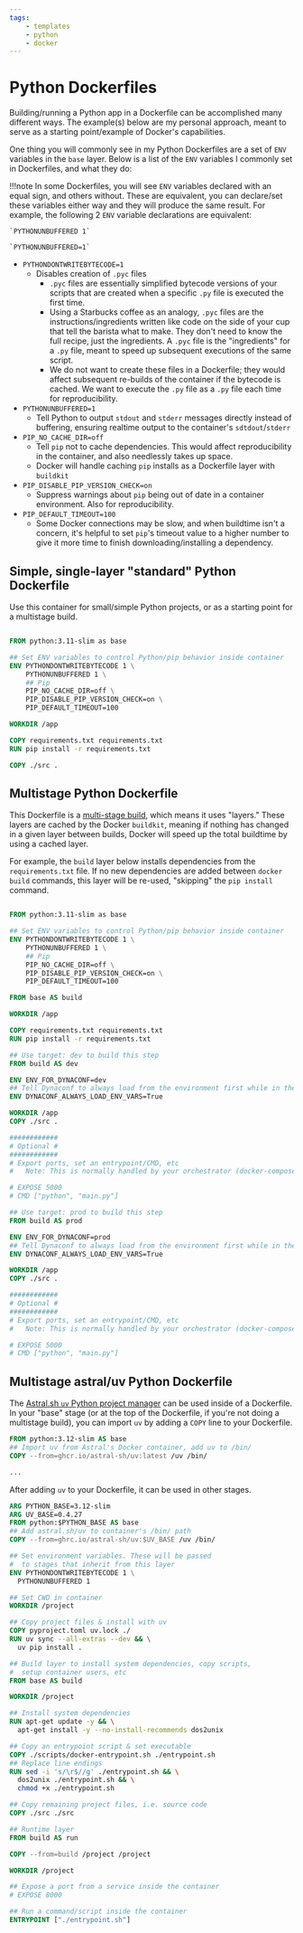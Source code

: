 ```yaml
---
tags:
    - templates
    - python
    - docker
---
```


# Python Dockerfiles

Building/running a Python app in a Dockerfile can be accomplished many different ways. The example(s) below are my personal approach, meant to serve as a starting point/example of Docker's capabilities.

One thing you will commonly see in my Python Dockerfiles are a set of `ENV` variables in the `base` layer. Below is a list of the `ENV` variables I commonly set in Dockerfiles, and what they do:

!!!note
    In some Dockerfiles, you will see `ENV` variables declared with an equal sign, and others without. These are equivalent, you can declare/set these variables either way and they will produce the same result. For example, the following 2 `ENV` variable declarations are equivalent:

    `PYTHONUNBUFFERED 1`

    `PYTHONUNBUFFERED=1`

- `PYTHONDONTWRITEBYTECODE=1`
    - Disables creation of `.pyc` files
        - `.pyc` files are essentially simplified bytecode versions of your scripts that are created when a specific `.py` file is executed the first time.
        - Using a Starbucks coffee as an analogy, `.pyc` files are the instructions/ingredients written like code on the side of your cup that tell the barista what to make. They don't need to know the full recipe, just the ingredients. A `.pyc` file is the "ingredients" for a `.py` file, meant to speed up subsequent executions of the same script.
      - We do not want to create these files in a Dockerfile; they would affect subsequent re-builds of the container if the bytecode is cached. We want to execute the `.py` file as a `.py` file each time for reproducibility.
- `PYTHONUNBUFFERED=1`
    - Tell Python to output `stdout` and `stderr` messages directly instead of buffering, ensuring realtime output to the container's `sdtdout`/`stderr`
- `PIP_NO_CACHE_DIR=off`
    - Tell `pip` not to cache dependencies. This would affect reproducibility in the container, and also needlessly takes up space.
    - Docker will handle caching `pip` installs as a Dockerfile layer with `buildkit`
- `PIP_DISABLE_PIP_VERSION_CHECK=on`
    - Suppress warnings about `pip` being out of date in a container environment. Also for reproducibility.
- `PIP_DEFAULT_TIMEOUT=100`
    - Some Docker connections may be slow, and when buildtime isn't a concern, it's helpful to set `pip`'s timeout value to a higher number to give it more time to finish downloading/installing a dependency.

## Simple, single-layer "standard" Python Dockerfile

Use this container for small/simple Python projects, or as a starting point for a multistage build.

```Dockerfile title="Python simple Dockerfile" linenums="1"

FROM python:3.11-slim as base

## Set ENV variables to control Python/pip behavior inside container
ENV PYTHONDONTWRITEBYTECODE 1 \
    PYTHONUNBUFFERED 1 \
    ## Pip
    PIP_NO_CACHE_DIR=off \
    PIP_DISABLE_PIP_VERSION_CHECK=on \
    PIP_DEFAULT_TIMEOUT=100

WORKDIR /app

COPY requirements.txt requirements.txt
RUN pip install -r requirements.txt

COPY ./src .

```

## Multistage Python Dockerfile

This Dockerfile is a [multi-stage build](https://docs.docker.com/build/building/multi-stage/), which means it uses "layers." These layers are cached by the Docker `buildkit`, meaning if nothing has changed in a given layer between builds, Docker will speed up the total buildtime by using a cached layer.

For example, the `build` layer below installs dependencies from the `requirements.txt` file. If no new dependencies are added between `docker build` commands, this layer will be re-used, "skipping" the `pip install` command.

```Dockerfile title="Python multistage Dockerfile" linenums="1"

FROM python:3.11-slim as base

## Set ENV variables to control Python/pip behavior inside container
ENV PYTHONDONTWRITEBYTECODE 1 \
    PYTHONUNBUFFERED 1 \
    ## Pip
    PIP_NO_CACHE_DIR=off \
    PIP_DISABLE_PIP_VERSION_CHECK=on \
    PIP_DEFAULT_TIMEOUT=100

FROM base AS build

WORKDIR /app

COPY requirements.txt requirements.txt
RUN pip install -r requirements.txt

## Use target: dev to build this step
FROM build AS dev

ENV ENV_FOR_DYNACONF=dev
## Tell Dynaconf to always load from the environment first while in the container
ENV DYNACONF_ALWAYS_LOAD_ENV_VARS=True

WORKDIR /app
COPY ./src .

############
# Optional #
############
# Export ports, set an entrypoint/CMD, etc
#   Note: This is normally handled by your orchestrator (docker-compose, Azure Container App, etc)

# EXPOSE 5000
# CMD ["python", "main.py"]

## Use target: prod to build this step
FROM build AS prod

ENV ENV_FOR_DYNACONF=prod
## Tell Dynaconf to always load from the environment first while in the container
ENV DYNACONF_ALWAYS_LOAD_ENV_VARS=True

WORKDIR /app
COPY ./src .

############
# Optional #
############
# Export ports, set an entrypoint/CMD, etc
#   Note: This is normally handled by your orchestrator (docker-compose, Azure Container App, etc)

# EXPOSE 5000
# CMD ["python", "main.py"]

```

## Multistage astral/uv Python Dockerfile

The [Astral.sh `uv` Python project manager](https://docs.astral.sh/uv/guides/integration/docker/) can be used inside of a Dockerfile. In your "base" stage (or at the top of the Dockerfile, if you're not doing a multistage build), you can import `uv` by adding a `COPY` line to your Dockerfile.

```Dockerfile title="Python uv Dockerfile" linenums="1"
FROM python:3.12-slim AS base
## Import uv from Astral's Docker container, add uv to /bin/
COPY --from=ghcr.io/astral-sh/uv:latest /uv /bin/

...
```

After adding `uv` to your Dockerfile, it can be used in other stages.

```Dockerfile title="Python multistage Dockerfile with uv" linenums="1"
ARG PYTHON_BASE=3.12-slim
ARG UV_BASE=0.4.27
FROM python:$PYTHON_BASE AS base
## Add astral.sh/uv to container's /bin/ path
COPY --from=ghrc.io/astral-sh/uv:$UV_BASE /uv /bin/

## Set environment variables. These will be passed
#  to stages that inherit from this layer
ENV PYTHONDONTWRITEBYTECODE 1 \
  PYTHONUNBUFFERED 1

## Set CWD in container
WORKDIR /project

## Copy project files & install with uv
COPY pyproject.toml uv.lock ./
RUN uv sync --all-extras --dev && \
  uv pip install .

## Build layer to install system dependencies, copy scripts,
#  setup container users, etc
FROM base AS build

WORKDIR /project

## Install system dependencies
RUN apt-get update -y && \
  apt-get install -y --no-install-recommends dos2unix

## Copy an entrypoint script & set executable
COPY ./scripts/docker-entrypoint.sh ./entrypoint.sh
## Replace line endings
RUN sed -i 's/\r$//g' ./entrypoint.sh && \
  dos2unix ./entrypoint.sh && \
  chmod +x ./entrypoint.sh

## Copy remaining project files, i.e. source code
COPY ./src ./src

## Runtime layer
FROM build AS run

COPY --from=build /project /project

WORKDIR /project

## Expose a port from a service inside the container
# EXPOSE 8000

## Run a command/script inside the container
ENTRYPOINT ["./entrypoint.sh"]

```

